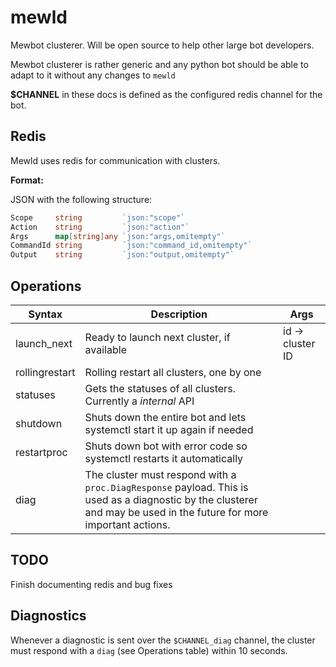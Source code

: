 # mewld

Mewbot clusterer. Will be open source to help other large bot developers.

Mewbot clusterer is rather generic and any python bot should be able to adapt to it without any changes to ``mewld``

**$CHANNEL** in these docs is defined as the configured redis channel for the bot.

## Redis

Mewld uses redis for communication with clusters.

**Format:**

JSON with the following structure:

```go
Scope     string         `json:"scope"`
Action    string         `json:"action"`
Args      map[string]any `json:"args,omitempty"`
CommandId string         `json:"command_id,omitempty"`
Output    string         `json:"output,omitempty"`
```

## Operations

| Syntax      	   | Description 									  | Args                    |
| ------           | ----------- 									  | ----                    |
| launch_next      | Ready to launch next cluster, if available       | id -> cluster ID        |
| rollingrestart   | Rolling restart all clusters, one by one         |                         |
| statuses         | Gets the statuses of all clusters. Currently a *internal* API |            |
| shutdown         | Shuts down the entire bot and lets systemctl start it up again if needed | |
| restartproc      | Shuts down bot with error code so systemctl restarts it automatically |    |
| diag             | The cluster must respond with a ``proc.DiagResponse`` payload. This is used as a diagnostic by the clusterer and may be used in the future for more important actions. | |

## TODO

Finish documenting redis and bug fixes

## Diagnostics

Whenever a diagnostic is sent over the ``$CHANNEL_diag`` channel, the cluster must respond with a ``diag`` (see Operations table) within 10 seconds.